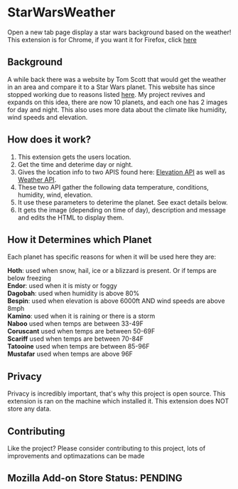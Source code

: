 # StarWarsWeather
Open a new tab page display a star wars background based on the weather!
This extension is for Chrome, if you want it for Firefox, click [here](https://github.com/null3000/StarWarsWeatherFirefox)

## Background
A while back there was a website by Tom Scott that would get the weather in an area and compare it to a Star Wars planet. This website has since stopped working due to reasons listed [here](https://www.tomscott.com/weather/starwars/). My project revives and expands on this idea, there are now 10 planets, and each one has 2 images for day and night. This also uses more data about the climate like humidity, wind speeds and elevation.

## How does it work?
1. This extension gets the users location.
2. Get the time and deterime day or night.
3. Gives the location info to two APIS found here: [Elevation API](https://www.open-elevation.com/) as well as [Weather API](https://www.weatherapi.com/).
4. These two API gather the following data temperature, conditions, humidity, wind, elevation.
5. It use these parameters to deterime the planet. See exact details below.
6. It gets the image (depending on time of day), description and message and edits the HTML to display them.

## How it Determines which Planet
Each planet has specific reasons for when it will be used here they are:  

**Hoth**: used when snow, hail, ice or a blizzard is present. Or if temps are below freezing  
**Endor**: used when it is misty or foggy  
**Dagobah**: used when humidity is above 80%  
**Bespin**: used when elevation is above 6000ft AND wind speeds are above 8mph  
**Kamino**: used when it is raining or there is a storm  
**Naboo** used when temps are between 33-49F  
**Coruscant** used when temps are between 50-69F  
**Scariff** used when temps are between 70-84F  
**Tatooine** used when temps are between 85-96F  
**Mustafar** used when temps are above 96F  

## Privacy
Privacy is incredibly important, that's why this project is open source. This  extension is ran on the machine which installed it. This extension does NOT store any data.

## Contributing
Like the project? Please consider contributing to this project, lots of improvements and optimazations can be made

## Mozilla Add-on Store Status: PENDING
